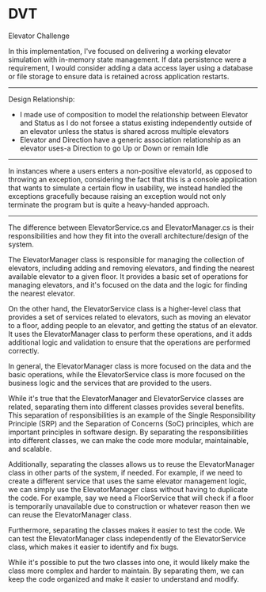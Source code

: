 # DVT
Elevator Challenge

In this implementation, I've focused on delivering a working elevator simulation with in-memory state management. If data persistence were a requirement, I would consider adding a data access layer using a database or file storage to ensure data is retained across application restarts.

-----------------
Design Relationship:
- I made use of composition to model the relationship between Elevator and Status as I do not forsee a status existing independently outside of an elevator unless the status is shared across multiple elevators
- Elevator and Direction have a generic association relationship as an elevator uses-a Direction to go Up or Down or remain Idle 

-----------------
In instances where a users enters a non-positive elevatorId, as opposed to throwing an exception, considering the fact that this is a console application that wants to simulate a certain flow in usability, we instead handled the exceptions gracefully because raising an exception would not only terminate the program but is quite a heavy-handed approach. 

-----------------
The difference between ElevatorService.cs and ElevatorManager.cs is their responsibilities and how they fit into the overall architecture/design of the system. 

The ElevatorManager class is responsible for managing the collection of elevators, including adding and removing elevators, and finding the nearest available elevator to a given floor. It provides a basic set of operations for managing elevators, and it's focused on the data and the logic for finding the nearest elevator.

On the other hand, the ElevatorService class is a higher-level class that provides a set of services related to elevators, such as moving an elevator to a floor, adding people to an elevator, and getting the status of an elevator. It uses the ElevatorManager class to perform these operations, and it adds additional logic and validation to ensure that the operations are performed correctly.

In general, the ElevatorManager class is more focused on the data and the basic operations, while the ElevatorService class is more focused on the business logic and the services that are provided to the users.

While it's true that the ElevatorManager and ElevatorService classes are related, separating them into different classes provides several benefits. This separation of responsibilities is an example of the Single Responsibility Principle (SRP) and the Separation of Concerns (SoC) principles, which are important principles in software design. By separating the responsibilities into different classes, we can make the code more modular, maintainable, and scalable.

Additionally, separating the classes allows us to reuse the ElevatorManager class in other parts of the system, if needed. For example, if we need to create a different service that uses the same elevator management logic, we can simply use the ElevatorManager class without having to duplicate the code. For example, say we need a FloorService that will check if a floor is temporarily unavailable due to construction or whatever reason then we can reuse the ElevatorManager class. 

Furthermore, separating the classes makes it easier to test the code. We can test the ElevatorManager class independently of the ElevatorService class, which makes it easier to identify and fix bugs.

While it's possible to put the two classes into one, it would likely make the class more complex and harder to maintain. By separating them, we can keep the code organized and make it easier to understand and modify.
